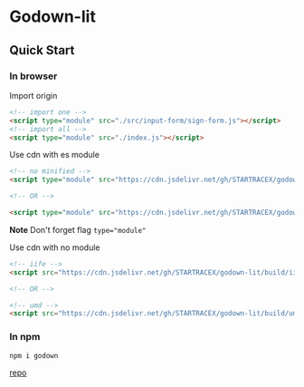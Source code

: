 # Godown-lit

## Quick Start

### In browser

Import origin

```html
<!-- import one -->
<script type="module" src="./src/input-form/sign-form.js"></script>
<!-- import all -->
<script type="module" src="./index.js"></script>
```

Use cdn with es module

```html
<!-- no minified -->
<script type="module" src="https://cdn.jsdelivr.net/gh/STARTRACEX/godown-lit/index.js"></script>

<!-- OR -->

<script type="module" src="https://cdn.jsdelivr.net/gh/STARTRACEX/godown-lit/build/es.js"></script>
```

**Note** Don't forget flag `type="module"`

Use cdn with no module

```html
<!-- iife -->
<script src="https://cdn.jsdelivr.net/gh/STARTRACEX/godown-lit/build/iife.js"></script>

<!-- OR -->

<!-- umd -->
<script src="https://cdn.jsdelivr.net/gh/STARTRACEX/godown-lit/build/umd.js"></script>
```

### In npm

```sh
npm i godown
```

[repo](https://github.com/STARTRACEX/godown/tree/main)

